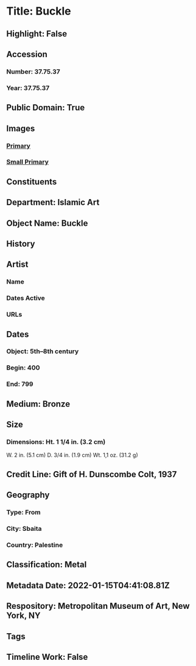 # Title: Buckle
## Highlight: False
## Accession
### Number: 37.75.37
### Year: 37.75.37
## Public Domain: True
## Images
### [Primary](https://images.metmuseum.org/CRDImages/is/original/sf37-75-37a.jpg)
### [Small Primary](https://images.metmuseum.org/CRDImages/is/web-large/sf37-75-37a.jpg)
## Constituents
## Department: Islamic Art
## Object Name: Buckle
## History
## Artist
### Name
### Dates Active
### URLs
## Dates
### Object: 5th–8th century
### Begin: 400
### End: 799
## Medium: Bronze
## Size
### Dimensions: Ht. 1 1/4 in. (3.2 cm)
W. 2 in. (5.1 cm)
D. 3/4 in. (1.9 cm)
Wt. 1,1  oz. (31.2 g)
## Credit Line: Gift of H. Dunscombe Colt, 1937
## Geography
### Type: From
### City: Sbaita
### Country: Palestine
## Classification: Metal
## Metadata Date: 2022-01-15T04:41:08.81Z
## Respository: Metropolitan Museum of Art, New York, NY
## Tags
## Timeline Work: False
